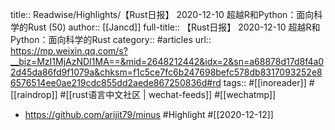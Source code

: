 title:: Readwise/Highlights/【Rust日报】 2020-12-10 超越R和Python：面向科学的Rust (50)
author:: [[Jancd]]
full-title:: 【Rust日报】 2020-12-10 超越R和Python：面向科学的Rust
category:: #articles
url:: https://mp.weixin.qq.com/s?__biz=MzI1MjAzNDI1MA==&mid=2648212442&idx=2&sn=a68878d17d8f4a02d45da86fd9f1079a&chksm=f1c5ce7fc6b247698befc578db8317093252e86576514ee0ae219cdc855dd2aede867250836d#rd
tags:: #[[inoreader]] #[[raindrop]] #[[rust语言中文社区 | wechat-feeds]] #[[wechatmp]]

- https://github.com/arijit79/minus #Highlight #[[2020-12-12]]